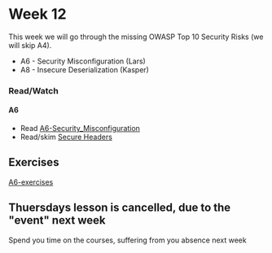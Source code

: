 # Week 12 

This week we will go through the missing OWASP Top 10 Security Risks (we will skip A4).
- A6 - Security Misconfiguration (Lars)
- A8 - Insecure Deserialization (Kasper)

### Read/Watch

#### A6
- Read [A6-Security_Misconfiguration](https://www.owasp.org/index.php/Top_10-2017_A6-Security_Misconfiguration)
- Read/skim [Secure Headers](https://www.owasp.org/index.php/OWASP_Secure_Headers_Project#tab=Headers)

## Exercises
[A6-exercises](https://docs.google.com/document/d/18QUl7zTJLlHCY8FmFJtFzBAITFawTLfAlGdhHlsX1gE/edit?usp=sharing)

## Thuersdays lesson is cancelled, due to the "event" next week
Spend you time on the courses, suffering from you absence next week


